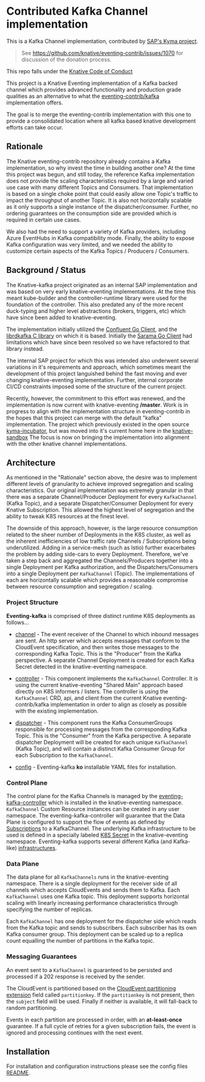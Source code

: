 # Contributed Kafka Channel implementation

This is a Kafka Channel implementation, contributed by
[SAP's Kyma project](https://github.com/kyma-project).

> See <https://github.com/knative/eventing-contrib/issues/1070> for discussion of the donation process.

This repo falls under the [Knative Code of Conduct](https://github.com/knative/community/blob/master/CODE-OF-CONDUCT.md)

This project is a Knative Eventing implementation of a Kafka backed channel
which provides advanced functionality and production grade qualities as an alternative
to what the [eventing-contrib/kafka](https://github.com/knative/eventing-contrib/tree/master/kafka)
implementation offers.

The goal is to merge the eventing-contrib implementation with this one to provide
a consolidated location where all kafka based knative development efforts can take occur.

## Rationale

The Knative eventing-contrib repository already contains a Kafka implementation,
so why invest the time in building another one?  At the time this project was
begun, and still today, the reference Kafka implementation does not provide the
scaling characteristics required by a large and varied use case with many
different Topics and Consumers.  That implementation is based on a single
choke point that could easily allow one Topic's traffic to impact the
throughput of another Topic.  It is also not horizontally scalable as it only
supports a single instance of the dispatcher/consumer.  Further, no ordering
guarantees on the consumption side are provided which is required in certain
use cases.

We also had the need to support a variety of Kafka providers, including Azure
EventHubs in Kafka compatibility mode.  Finally, the ability to expose Kafka
configuration was very limited, and we needed the ability to customize certain
aspects of the Kafka Topics / Producers / Consumers.

## Background / Status

The Knative-kafka project originated as an internal SAP implementation and was
based on very early knative-eventing implementations.  At the time this meant
kube-builder and the controller-runtime library were used for the foundation of
the controller.  This also predated any of the more recent duck-typing and
higher level abstractions (brokers, triggers, etc) which have since been added
to knative-eventing.

The implementation initially utilized the [Confluent Go Client](https://github.com/confluentinc/confluent-kafka-go),
and the [librdkafka C library](https://github.com/edenhill/librdkafka) on which
it is based.  Initially the [Sarama Go Client](https://github.com/Shopify/sarama)
had limitations which have since been resolved so we have refactored to that
library instead.

The internal SAP project for which this was intended also underwent several
variations in it's requirements and approach, which sometimes meant the
development of this project languished behind the fast moving and ever
changing knative-eventing implementation.  Further, internal corporate
CI/CD constraints imposed some of the structure of the current project.

Recently, however, the commitment to this effort was renewed, and the
implementation is now current with knative-eventing **/master**.  Work is
in progress to align with the implementation structure in eventing-contrib in
the hopes that this project can merge with the default "kafka" implementation.
The project which previously existed in the open source [kyma-incubator](https://github.com/kyma-incubator/),
but was moved into it's current home here in the [knative-sandbox](https://github.com/knative-sandbox)
The focus is now on bringing the implementation into alignment with the other
knative channel implementations.

## Architecture

As mentioned in the "Rationale" section above, the desire was to implement
different levels of granularity to achieve improved segregation and scaling
characteristics.  Our original implementation was extremely granular in that
there was a separate Channel/Producer Deployment for every `KafkaChannel`
(Kafka Topic), and a separate Dispatcher/Consumer Deployment for every Knative
Subscription.  This allowed the highest level of segregation and the ability to
tweak K8S resources at the finest level.

The downside of this approach, however, is the large resource consumption
related to the sheer number of Deployments in the K8S cluster, as well as the
inherent inefficiencies of low traffic rate Channels / Subscriptions being
underutilized. Adding in a service-mesh (such as Istio) further exacerbates the
problem by adding side-cars to every Deployment.  Therefore, we've taken a step
back and aggregated the Channels/Producers together into a single Deployment per
Kafka authorization, and the Dispatchers/Consumers into a single Deployment per
`KafkaChannel` (Topic). The implementations of each are horizontally scalable
which provides a reasonable compromise between resource consumption and
segregation / scaling.

### Project Structure

**Eventing-kafka** is comprised of three distinct runtime K8S deployments
as follows...

- [channel](./pkg/channel/README.md) - The event receiver of the Channel
  to which inbound messages are sent.  An http server which accepts messages that
  conform to the CloudEvent specification, and then writes those messages to the
  corresponding Kafka Topic. This is the "Producer" from the Kafka perspective.
  A separate Channel Deployment is created for each Kafka Secret detected in the
  knative-eventing namespace.

- [controller](./pkg/controller/README.md) - This component implements
  the `KafkaChannel` Controller. It is using the current knative-eventing
  "Shared Main" approach based directly on K8S informers / listers.  The
  controller is using the `KafkaChannel` CRD, api, and client from the current
  Knative eventing-contrib/kafka implementation in order to align as closely as
  possible with the existing implementation.

- [dispatcher](./pkg/dispatcher/README.md) - This component runs the
  Kafka ConsumerGroups responsible for processing messages from the corresponding
  Kafka Topic.  This is the "Consumer" from the Kafka perspective.  A separate
  dispatcher Deployment will be created for each unique `KafkaChannel` (Kafka
  Topic), and will contain a distinct Kafka Consumer Group for each
  Subscription to the `KafkaChannel`.

- [config](config/README.md) - Eventing-kafka **ko** installable YAML files for installation.

### Control Plane

The control plane for the Kafka Channels is managed by the
[eventing-kafka-controller](./pkg/controller/README.md) which is installed
in the knative-eventing namespace. `KafkaChannel` Custom Resource instances can
be created in any user namespace. The eventing-kafka-controller will guarantee
that the Data Plane is configured to support the flow of events as defined by
[Subscriptions](https://knative.dev/docs/reference/eventing/#messaging.knative.dev/v1alpha1.Subscription)
to a KafkaChannel.  The underlying Kafka infrastructure to be used is defined in
a specially labeled [K8S Secret](config/README.md#Credentials) in the
knative-eventing namespace.  Eventing-kafka supports several different Kafka
(and Kafka-like) [infrastructures](config/README.md#Kafka%20Providers).

### Data Plane

The data plane for all `KafkaChannels` runs in the knative-eventing namespace.
There is a single deployment for the receiver side of all channels which accepts
CloudEvents and sends them to Kafka.  Each `KafkaChannel` uses one Kafka topic.
This deployment supports horizontal scaling with linearly increasing performance
characteristics through specifying the number of replicas.

Each `KafkaChannel` has one deployment for the dispatcher side which reads from
the Kafka topic and sends to subscribers.  Each subscriber has its own Kafka
consumer group. This deployment can be scaled up to a replica count equalling the
number of partitions in the Kafka topic.

### Messaging Guarantees

An event sent to a `KafkaChannel` is guaranteed to be persisted and processed
if a 202 response is received by the sender.

The CloudEvent is partitioned based on the [CloudEvent partitioning extension](https://github.com/cloudevents/spec/blob/master/extensions/partitioning.md)
field called `partitionkey`.  If the `partitionkey` is not present, then the
`subject` field will be used.  Finally if neither is available, it will fall-back
to random partitioning.

Events in each partition are processed in order, with an **at-least-once** guarantee.
If a full cycle of retries for a given subscription fails, the event is ignored
and processing continues with the next event.

## Installation

For installation and configuration instructions please see the config files
[README](config/README.md).
